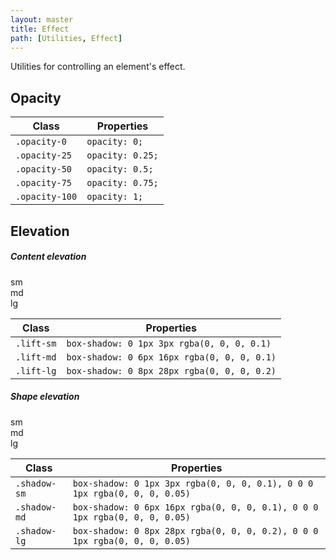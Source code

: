 ```yaml
---
layout: master
title: Effect
path: [Utilities, Effect]
---
```


Utilities for controlling an element's effect.

## Opacity

<table class="table table--bordered">
  <thead>
    <tr>
      <th>Class</th>
      <th>Properties</th>
    </tr>
  </thead>
  <tbody>
    <tr>
      <td><code>.opacity-0</code></td>
      <td><code>opacity: 0;</code></td>
    </tr>
    <tr>
      <td><code>.opacity-25</code></td>
      <td><code>opacity: 0.25;</code></td>
    </tr>
    <tr>
      <td><code>.opacity-50</code></td>
      <td><code>opacity: 0.5;</code></td>
    </tr>
    <tr>
      <td><code>.opacity-75</code></td>
      <td><code>opacity: 0.75;</code></td>
    </tr>
    <tr>
      <td><code>.opacity-100</code></td>
      <td><code>opacity: 1;</code></td>
    </tr>
  </tbody>
</table>

## Elevation

##### Content elevation

<div class="level my-8">
  <div class="level__item">
    <div class="rounded-md bg-info color-white py-8 px-9 lift-sm">sm</div>
  </div>
  <div class="level__item">
    <div class="rounded-md bg-success color-white py-8 px-9 lift-md">md</div>
  </div>
  <div class="level__item">
    <div class="rounded-md bg-danger color-white py-8 px-9 lift-lg">lg</div>
  </div>
</div>

<table class="table table--bordered">
  <thead>
    <tr>
      <th>Class</th>
      <th>Properties</th>
    </tr>
  </thead>
  <tbody>
    <tr>
      <td><code>.lift-sm</code></td>
      <td><code>box-shadow: 0 1px 3px rgba(0, 0, 0, 0.1)</code></td>
    </tr>
    <tr>
      <td><code>.lift-md</code></td>
      <td><code>box-shadow: 0 6px 16px rgba(0, 0, 0, 0.1)</code></td>
    </tr>
    <tr>
      <td><code>.lift-lg</code></td>
      <td><code>box-shadow: 0 8px 28px rgba(0, 0, 0, 0.2)</code></td>
    </tr>
  </tbody>
</table>

##### Shape elevation

<div class="level my-8">
  <div class="level__item">
    <div class="rounded-md bg-white py-8 px-9 shadow-sm">sm</div>
  </div>
  <div class="level__item">
    <div class="rounded-md bg-white py-8 px-9 shadow-md">md</div>
  </div>
  <div class="level__item">
    <div class="rounded-md bg-white py-8 px-9 shadow-lg">lg</div>
  </div>
</div>

<table class="table table--bordered">
  <thead>
    <tr>
      <th>Class</th>
      <th>Properties</th>
    </tr>
  </thead>
  <tbody>
    <tr>
      <td><code>.shadow-sm</code></td>
      <td><code>box-shadow: 0 1px 3px rgba(0, 0, 0, 0.1), 0 0 0 1px rgba(0, 0, 0, 0.05)</code></td>
    </tr>
    <tr>
      <td><code>.shadow-md</code></td>
      <td><code>box-shadow: 0 6px 16px rgba(0, 0, 0, 0.1), 0 0 0 1px rgba(0, 0, 0, 0.05)</code></td>
    </tr>
    <tr>
      <td><code>.shadow-lg</code></td>
      <td><code>box-shadow: 0 8px 28px rgba(0, 0, 0, 0.2), 0 0 0 1px rgba(0, 0, 0, 0.05)</code></td>
    </tr>
  </tbody>
</table>
